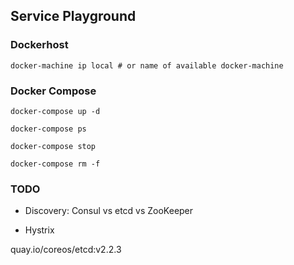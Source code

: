 ## Service Playground

### Dockerhost

```
docker-machine ip local # or name of available docker-machine 
```

### Docker Compose

```
docker-compose up -d

docker-compose ps

docker-compose stop

docker-compose rm -f
```

### TODO

- Discovery: Consul vs etcd vs ZooKeeper

- Hystrix


quay.io/coreos/etcd:v2.2.3
